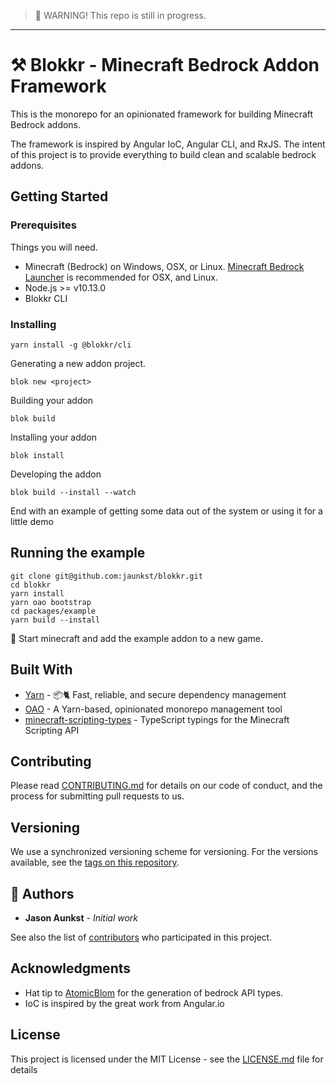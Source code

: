 > 👷 WARNING! This repo is still in progress.

---

# ⚒️ Blokkr - Minecraft Bedrock Addon Framework

This is the monorepo for an opinionated framework for building Minecraft Bedrock addons.

The framework is inspired by Angular IoC, Angular CLI, and RxJS. The intent of this project is to provide everything to build clean and scalable bedrock addons.

## Getting Started

### Prerequisites

Things you will need.

- Minecraft (Bedrock) on Windows, OSX, or Linux.
  [Minecraft Bedrock Launcher](https://mcpelauncher.readthedocs.io/en/latest/index.html) is recommended for OSX, and Linux.
- Node.js >= v10.13.0
- Blokkr CLI

### Installing

```
yarn install -g @blokkr/cli
```

Generating a new addon project.

```
blok new <project>
```

Building your addon

```
blok build
```

Installing your addon

```
blok install
```

Developing the addon

```
blok build --install --watch
```

End with an example of getting some data out of the system or using it for a little demo

## Running the example

```
git clone git@github.com:jaunkst/blokkr.git
cd blokkr
yarn install
yarn oao bootstrap
cd packages/example
yarn build --install
```

🎉 Start minecraft and add the example addon to a new game.

## Built With

- [Yarn](https://github.com/yarnpkg/yarn) - 📦🐈 Fast, reliable, and secure dependency management
- [OAO](https://github.com/guigrpa/oao) - A Yarn-based, opinionated monorepo management tool
- [minecraft-scripting-types](https://github.com/minecraft-addon-tools/minecraft-scripting-types) - TypeScript typings for the Minecraft Scripting API

## Contributing

Please read [CONTRIBUTING.md](https://gist.github.com/jaunkst/82cee7be059c9da3d1edec4c0b6267f8) for details on our code of conduct, and the process for submitting pull requests to us.

## Versioning

We use a synchronized versioning scheme for versioning. For the versions available, see the [tags on this repository](https://github.com/jaunkst/brokkr/tags).

## 🧙 Authors

- **Jason Aunkst** - _Initial work_

See also the list of [contributors](https://github.com/jaunkst/brokkr/graphs/contributors) who participated in this project.

## Acknowledgments

- Hat tip to [AtomicBlom](https://github.com/minecraft-addon-tools/minecraft-scripting-types/commits?author=AtomicBlom) for the generation of bedrock API types.
- IoC is inspired by the great work from Angular.io

## License

This project is licensed under the MIT License - see the [LICENSE.md](LICENSE.md) file for details

